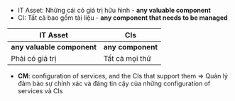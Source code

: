 - IT Asset: Những cái có giá trị hữu hình - **any valuable component**
- CI: Tất cả bao gồm tài liệu - **any component that needs to be managed**

| IT Asset | CIs |
|----|---|
| **any valuable component** | **any component** |
| Phải có giá trị | Tất cả mọi thứ |

- **CM**: configuration of services, and the CIs that support them
=> Quản lý đảm bảo sự chính xác và đáng tin cậy của những configuration of services và CIs
